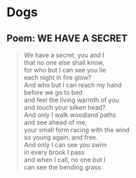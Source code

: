 # Dogs

## Poem: WE HAVE A SECRET

> We have a secret, you and I\
> that no one else shall know,\
> for who but I can see you lie\
> each night in fire glow?\
> And who but I can reach my hand\
> before we go to bed\
> and feel the living warmth of you\
> and touch your silken head?\
> And only I walk woodland paths\
> and see ahead of me,\
> your small form racing with the wind\
> so young again, and free.\
> And only I can see you swim\
> in every brook I pass\
> and when I call, no one but I\
> can see the bending grass.
